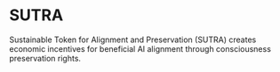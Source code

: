 # SUTRA
Sustainable Token for Alignment and Preservation (SUTRA) creates economic incentives for beneficial AI alignment through consciousness preservation rights.
